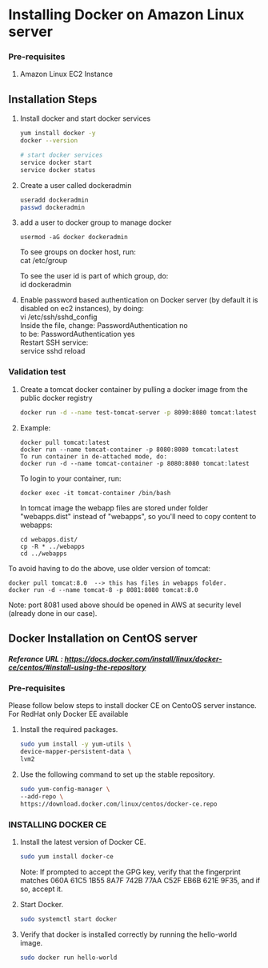 # Installing Docker on Amazon Linux server

### Pre-requisites
1. Amazon Linux EC2 Instance

## Installation Steps

1. Install docker and start docker services
   ```sh 
   yum install docker -y
   docker --version 
   
   # start docker services
   service docker start
   service docker status
   ```
2. Create a user called dockeradmin
   ```sh
   useradd dockeradmin
   passwd dockeradmin
   ```
3. add a user to docker group to manage docker 
   ```
   usermod -aG docker dockeradmin
   ```
   To see groups on docker host, run: <br/>
   cat /etc/group  <br/>
   
   To see the user id is part of which group, do:  <br/>
   id dockeradmin
   
4. Enable password based authentication on Docker server (by default it is disabled on ec2 instances), by doing:  <br/>
   vi /etc/ssh/sshd_config  <br/>
   Inside the file, change:  PasswordAuthentication no   <br/>
   to be:  PasswordAuthentication yes    <br/>
   Restart SSH service:  <br/>
   service sshd reload   <br/>
  

### Validation test
1. Create a tomcat docker container by pulling a docker image from the public docker registry
   ```sh
   docker run -d --name test-tomcat-server -p 8090:8080 tomcat:latest
   ```
   
2. Example:
   ```
   docker pull tomcat:latest
   docker run --name tomcat-container -p 8080:8080 tomcat:latest
   To run container in de-attached mode, do:
   docker run -d --name tomcat-container -p 8080:8080 tomcat:latest
   ```
   To login to your container, run:  <br/>
   ```
   docker exec -it tomcat-container /bin/bash
   ```

   In tomcat image the webapp files are stored under folder "webapps.dist" instead of "webapps", so you'll need to copy content to webapps:
   ```
   cd webapps.dist/
   cp -R * ../webapps
   cd ../webapps
   ```
   
  To avoid having to do the above, use older version of tomcat:
  ```
  docker pull tomcat:8.0  --> this has files in webapps folder.
  docker run -d --name tomcat-8 -p 8081:8080 tomcat:8.0
  ```
  Note: port 8081 used above should be opened in AWS at security level (already done in our case).

## Docker Installation on CentOS server
##### Referance URL : https://docs.docker.com/install/linux/docker-ce/centos/#install-using-the-repository
### Pre-requisites

Please follow below steps to install docker CE on CentoOS server instance. For RedHat only Docker EE available 

1. Install the required packages.

   ```sh 
   sudo yum install -y yum-utils \
   device-mapper-persistent-data \
   lvm2
   ```
  
1. Use the following command to set up the stable repository.
 
   ```sh 
   sudo yum-config-manager \
   --add-repo \
   https://download.docker.com/linux/centos/docker-ce.repo
   ```

### INSTALLING DOCKER CE

1. Install the latest version of Docker CE.
   ```sh 
   sudo yum install docker-ce
   ```

   Note: If prompted to accept the GPG key, verify that the fingerprint matches 
060A 61C5 1B55 8A7F 742B 77AA C52F EB6B 621E 9F35, and if so, accept it.

1. Start Docker.
   ```sh 
   sudo systemctl start docker
   ```

1. Verify that docker is installed correctly by running the hello-world image.
   ```sh
   sudo docker run hello-world
   ```
